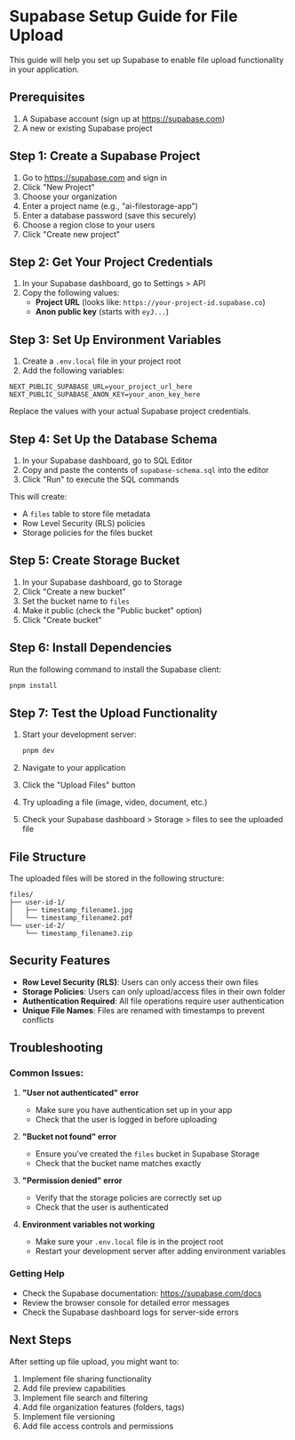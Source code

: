 # Supabase Setup Guide for File Upload

This guide will help you set up Supabase to enable file upload functionality in your application.

## Prerequisites

1. A Supabase account (sign up at https://supabase.com)
2. A new or existing Supabase project

## Step 1: Create a Supabase Project

1. Go to https://supabase.com and sign in
2. Click "New Project"
3. Choose your organization
4. Enter a project name (e.g., "ai-filestorage-app")
5. Enter a database password (save this securely)
6. Choose a region close to your users
7. Click "Create new project"

## Step 2: Get Your Project Credentials

1. In your Supabase dashboard, go to Settings > API
2. Copy the following values:
   - **Project URL** (looks like: `https://your-project-id.supabase.co`)
   - **Anon public key** (starts with `eyJ...`)

## Step 3: Set Up Environment Variables

1. Create a `.env.local` file in your project root
2. Add the following variables:

```env
NEXT_PUBLIC_SUPABASE_URL=your_project_url_here
NEXT_PUBLIC_SUPABASE_ANON_KEY=your_anon_key_here
```

Replace the values with your actual Supabase project credentials.

## Step 4: Set Up the Database Schema

1. In your Supabase dashboard, go to SQL Editor
2. Copy and paste the contents of `supabase-schema.sql` into the editor
3. Click "Run" to execute the SQL commands

This will create:
- A `files` table to store file metadata
- Row Level Security (RLS) policies
- Storage policies for the files bucket

## Step 5: Create Storage Bucket

1. In your Supabase dashboard, go to Storage
2. Click "Create a new bucket"
3. Set the bucket name to `files`
4. Make it public (check the "Public bucket" option)
5. Click "Create bucket"

## Step 6: Install Dependencies

Run the following command to install the Supabase client:

```bash
pnpm install
```

## Step 7: Test the Upload Functionality

1. Start your development server:
   ```bash
   pnpm dev
   ```

2. Navigate to your application
3. Click the "Upload Files" button
4. Try uploading a file (image, video, document, etc.)
5. Check your Supabase dashboard > Storage > files to see the uploaded file

## File Structure

The uploaded files will be stored in the following structure:
```
files/
├── user-id-1/
│   ├── timestamp_filename1.jpg
│   └── timestamp_filename2.pdf
└── user-id-2/
    └── timestamp_filename3.zip
```

## Security Features

- **Row Level Security (RLS)**: Users can only access their own files
- **Storage Policies**: Users can only upload/access files in their own folder
- **Authentication Required**: All file operations require user authentication
- **Unique File Names**: Files are renamed with timestamps to prevent conflicts

## Troubleshooting

### Common Issues:

1. **"User not authenticated" error**
   - Make sure you have authentication set up in your app
   - Check that the user is logged in before uploading

2. **"Bucket not found" error**
   - Ensure you've created the `files` bucket in Supabase Storage
   - Check that the bucket name matches exactly

3. **"Permission denied" error**
   - Verify that the storage policies are correctly set up
   - Check that the user is authenticated

4. **Environment variables not working**
   - Make sure your `.env.local` file is in the project root
   - Restart your development server after adding environment variables

### Getting Help

- Check the Supabase documentation: https://supabase.com/docs
- Review the browser console for detailed error messages
- Check the Supabase dashboard logs for server-side errors

## Next Steps

After setting up file upload, you might want to:

1. Implement file sharing functionality
2. Add file preview capabilities
3. Implement file search and filtering
4. Add file organization features (folders, tags)
5. Implement file versioning
6. Add file access controls and permissions
